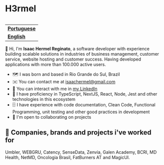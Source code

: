 <h1 align="left">H3rmel</h1>

<table align="right">
  <tr>
    <td>
      <strong>
        <a href="README.md">Portuguese</a>
      </strong>
    </td>
  </tr>
  <tr>
    <td>
      <strong>
        <a href="README-EN.md">English</a>
      </strong>
    </td>
  </tr>
</table>

👋 Hi, I'm **Isaac Hermel Reginato**, a software developer with experience building scalable solutions in industries of business management, customer service, website hosting and customer success. Having developed applications with more than 100.000 active users.

- 🗺️ I was born and based in Rio Grande do Sul, Brazil
- ✉️ You can contact me at [isaachermel@gmail.com](isaachermel@gmail.com)
- 💼 You can interact with me in [my LinkedIn](https://www.linkedin.com/in/isaachermel/)
- 🧠 I have proficiency in TypeScript, NextJS, React, Node, Jest and other technologies in this ecosystem
- 🗄️ I have experience with code documentation, Clean Code, Functional Programming, unit testing and other good practices in development
- 🤝 I'm open to collaborating on projects

## 💼 Companies, brands and projects i've worked for

Umbler, WEBGRU, Catency, SenseData, Zenvia, Galen Academy, BCRI, MD Health, NetMD, Oncologia Brasil, FatBurners AT and MagicUI.
